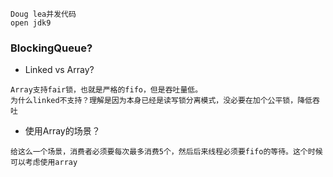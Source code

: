 ```
Doug lea并发代码
open jdk9
```
### BlockingQueue?
- Linked vs Array?

```
Array支持fair锁，也就是严格的fifo，但是吞吐量低。
为什么linked不支持？理解是因为本身已经是读写锁分离模式，没必要在加个公平锁，降低吞吐
```
- 使用Array的场景？

```
给这么一个场景，消费者必须要每次最多消费5个，然后后来线程必须要fifo的等待。这个时候可以考虑使用array
```

